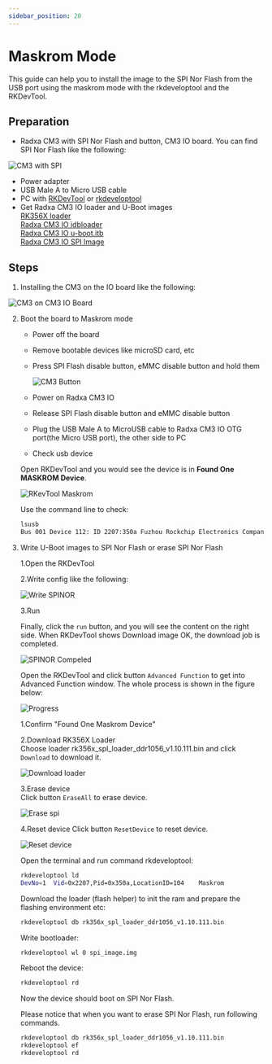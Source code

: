 ```yaml
---
sidebar_position: 20
---
```


# Maskrom Mode

This guide can help you to install the image to the SPI Nor Flash from the USB port using the maskrom mode with the rkdeveloptool and the RKDevTool.

## Preparation

- Radxa CM3 with SPI Nor Flash and button, CM3 IO board. You can find SPI Nor Flash like the following:

![CM3 with SPI](/img/cm3/cm3-with-spi.webp)

- Power adapter
- USB Male A to Micro USB cable
- PC with [RKDevTool](/general-tutorial/rksdk/RKDevTool) or [rkdeveloptool](/general-tutorial/rksdk/rkdeveloptool)
- Get Radxa CM3 IO loader and U-Boot images  
  [RK356X loader](https://dl.radxa.com/rock3/images/loader/radxa-cm3-io/rk356x_spl_loader_ddr1056_v1.10.111.bin)  
  [Radxa CM3 IO idbloader](https://dl.radxa.com/rock3/images/loader/radxa-cm3-io/radxa-cm3-io-idbloader-g8684d740b9f.img)  
  [Radxa CM3 IO u-boot.itb](https://dl.radxa.com/rock3/images/loader/radxa-cm3-io/radxa-cm3-io-u-boot-g8684d740b9f.itb)  
  [Radxa CM3 IO SPI Image](https://dl.radxa.com/rock3/images/loader/radxa-cm3-io/radxa-cm3-io-spi-image-g8684d740b9f.img.gz)

## Steps

1. Installing the CM3 on the IO board like the following:

![CM3 on CM3 IO Board](/img/cm3/cm3-with-io.webp)

2. Boot the board to Maskrom mode

   - Power off the board
   - Remove bootable devices like microSD card, etc
   - Press SPI Flash disable button, eMMC disable button and hold them

     ![CM3 Button](/img/cm3/cm3-button.webp)

   - Power on Radxa CM3 IO
   - Release SPI Flash disable button and eMMC disable button
   - Plug the USB Male A to MicroUSB cable to Radxa CM3 IO OTG port(the Micro USB port), the other side to PC
   - Check usb device

   <Tabs groupId="os" queryString>
    <TabItem value="windows" label="Windows">

   Open RKDevTool and you would see the device is in **Found One MASKROM Device**.

   ![RKevTool Maskrom](/img/configuration/rkdevtool-maskrom.webp)

    </TabItem>
    <TabItem value="linux_mac" label="Linux/MacOS">

   Use the command line to check:

   ```bash
   lsusb
   Bus 001 Device 112: ID 2207:350a Fuzhou Rockchip Electronics Company # output like this
   ```

    </TabItem>
   </Tabs>

3. Write U-Boot images to SPI Nor Flash or erase SPI Nor Flash

   <Tabs groupId="os" queryString>
    <TabItem value="windows" label="Windows PC">
    <Tabs groupId="operation" queryString>
    <TabItem value="write" label="Write U-Boot to SPI">

   1.Open the RKDevTool

   2.Write config like the following:

   ![Write SPINOR](/img/configuration/rkdevtool-spinor.webp)

   3.Run

   Finally, click the `run` button, and you will see the content on the right side. When RKDevTool shows Download image OK, the download job is completed.

   ![SPINOR Compeled](/img/configuration/rkdevtool-spi-complete.webp)

    </TabItem>
    <TabItem value="erase" label="Erase SPI Nor Flash">

   Open the RKDevTool and click button `Advanced Function` to get into Advanced Function window.
   The whole process is shown in the figure below:

   ![Progress](/img/configuration/rkdevtool-erase-spi.webp)

   1.Confirm "Found One Maskrom Device"

   2.Download RK356X Loader  
    Choose loader rk356x_spl_loader_ddr1056_v1.10.111.bin and click `Download` to download it.

   ![Download loader](/img/configuration/rkdevtool-download-loader.webp)

   3.Erase device  
    Click button `EraseAll` to erase device.

   ![Erase spi](/img/configuration/rkdevtool-erase-device.webp)

   4.Reset device
   Click button `ResetDevice` to reset device.

   ![Reset device](/img/configuration/rkdevtool-reset-device.webp)

    </TabItem>
    </Tabs>
    </TabItem>
    <TabItem value="linux_mac" label="Linux/MacOS PC">
    <Tabs groupId="operation" queryString>
    <TabItem value="write" label="Write U-Boot to SPI">

   Open the terminal and run command rkdeveloptool:

   ```bash
   rkdeveloptool ld
   DevNo=1	Vid=0x2207,Pid=0x350a,LocationID=104	Maskrom
   ```

   Download the loader (flash helper) to init the ram and prepare the flashing environment etc:

   ```bash
   rkdeveloptool db rk356x_spl_loader_ddr1056_v1.10.111.bin
   ```

   Write bootloader:

   ```bash
   rkdeveloptool wl 0 spi_image.img
   ```

   Reboot the device:

   ```bash
   rkdeveloptool rd
   ```

   Now the device should boot on SPI Nor Flash.

    </TabItem>
    <TabItem value="erase" label="Erase SPI Nor Flash">

   Please notice that when you want to erase SPI Nor Flash, run following commands.

   ```bash
   rkdeveloptool db rk356x_spl_loader_ddr1056_v1.10.111.bin
   rkdeveloptool ef
   rkdeveloptool rd
   ```

    </TabItem>
    </Tabs>
    </TabItem>
   </Tabs>
